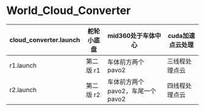 # World_Cloud_Converter

| cloud_converter.launch | 舵轮小底盘 | mid360处于车体中心               | cuda加速点云处理 |
| ---------------------- | ---------- | -------------------------------- | ---------------- |
| r1.launch              | 第二版 r1  | 车体前方两个pavo2                | 三线程处理点云   |
| r2.launch              | 第二版 r2  | 车体前方两个pavo2，车尾一个pavo2 | 四线程处理点云   |
